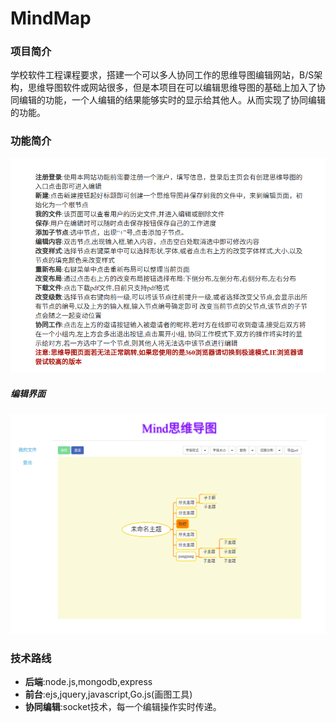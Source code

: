 # MindMap
### 项目简介

学校软件工程课程要求，搭建一个可以多人协同工作的思维导图编辑网站，B/S架构，思维导图软件或网站很多，但是本项目在可以编辑思维导图的基础上加入了协同编辑的功能，一个人编辑的结果能够实时的显示给其他人。从而实现了协同编辑的功能。
### 功能简介

![功能](./image/mind.png)

##### 编辑界面

![编辑界面](./image/edit.png)

### 技术路线

- **后端**:node.js,mongodb,express
- **前台**:ejs,jquery,javascript,Go.js(画图工具)
- **协同编辑**:socket技术，每一个编辑操作实时传递。

